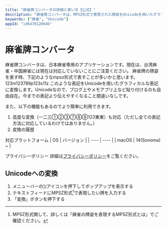 ```yaml
---
title: "麻雀牌コンバータの詳細と使い方【公式】"
description: "麻雀牌コンバータは、MPSZ形式で表現された牌姿をUnicodeを用いたグラフィカルな表記に変換します。"
keywords: ["麻雀", "Unicode"]
appId: "id6470128646"
---
```


# 麻雀牌コンバータ
麻雀牌コンバータは、日本麻雀専用のアプリケーションです。現在は、台湾麻雀・中国麻雀には現在は対応していないことにご注意ください。 麻雀牌の牌姿を表す時、下記のようなmpsz形式で表すことが多いかと思います。 123m123789p123s11z このような表記をUnicodeを用いたグラフィカルな表記に変換します。Unicodeなので、ブログ上やメモアプリ上など貼り付けるのも自由自在。今までの表記より伝えやすくなること間違いなしです。

また、以下の機能もあるのでより簡単に利用できます。
1. 高度な変換（一二三①②③⑦⑧⑨123東東）も対応（ただし全ての表記方法に対応しているわけではありません。）
2. 変換の履歴

対応プラットフォーム
| OS | バージョン |
| ---- | ---- |
| macOS | 14(Sonoma) ~ |

プライバシーポリシー
詳細は[プライバシーポリシー](/privacy)をご覧ください。

## Unicodeへの変換
1. メニューバーの🀟アイコンを押下してポップアップを表示する
2. テキストフィードにMPSZ形式[^1]で表現したい牌を入力する
3. 「変換」ボタンを押下する

[^1]: MPSZ形式関して、詳しくは「麻雀の牌姿を表現するMPSZ形式とは」でご確認ください。